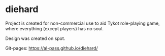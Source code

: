 # diehard

Project is created for non-commercial use to aid Tykot role-playing game, where everything (except players) has no soul.

Design was created on spot.

Git-pages: https://al-pass.github.io/diehard/
